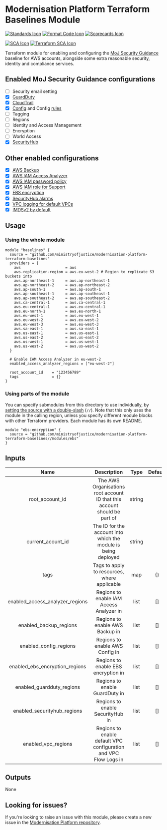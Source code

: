# Modernisation Platform Terraform Baselines Module

[![Standards Icon]][Standards Link] [![Format Code Icon]][Format Code Link] [![Scorecards Icon]][Scorecards Link]

[![SCA Icon]][SCA Link] [![Terraform SCA Icon]][Terraform SCA Link]

Terraform module for enabling and configuring the [MoJ Security Guidance](https://ministryofjustice.github.io/security-guidance/baseline-aws-accounts/#baseline-for-amazon-web-services-accounts) baseline for AWS accounts, alongside some extra reasonable security, identity and compliance services.

## Enabled MoJ Security Guidance configurations

- [ ] Security email setting
- [x] [GuardDuty](modules/guardduty/README.md)
- [x] [CloudTrail](modules/cloudtrail/README.md)
- [x] [Config](modules/config/README.md) and Config [rules](modules/config/RULES.md)
- [ ] Tagging
- [ ] Regions
- [ ] Identity and Access Management
- [ ] Encryption
- [ ] World Access
- [x] [SecurityHub](modules/securityhub/README.md)

## Other enabled configurations

- [x] [AWS Backup](modules/backup/README.md)
- [x] [AWS IAM Access Analyzer](modules/access-analyzer/README.md)
- [x] [AWS IAM password policy](modules/iam/README.md)
- [x] [AWS IAM role for Support](modules/support/README.md)
- [x] [EBS encryption](modules/ebs/README.md)
- [x] [SecurityHub alarms](modules/securityhub-alarms/README.md)
- [x] [VPC logging for default VPCs](modules/vpc/README.md)
- [x] [IMDSv2 by default](modules/imdsv2/README.md)

## Usage

### Using the whole module

```
module "baselines" {
  source = "github.com/ministryofjustice/modernisation-platform-terraform-baselines"
  providers = {
    aws                    = aws
    aws.replication-region = aws.eu-west-2 # Region to replicate S3 buckets into
    aws.ap-northeast-1     = aws.ap-northeast-1
    aws.ap-northeast-2     = aws.ap-northeast-2
    aws.ap-south-1         = aws.ap-south-1
    aws.ap-southeast-1     = aws.ap-southeast-1
    aws.ap-southeast-2     = aws.ap-southeast-2
    aws.ca-central-1       = aws.ca-central-1
    aws.eu-central-1       = aws.eu-central-1
    aws.eu-north-1         = aws.eu-north-1
    aws.eu-west-1          = aws.eu-west-1
    aws.eu-west-2          = aws.eu-west-2
    aws.eu-west-3          = aws.eu-west-3
    aws.sa-east-1          = aws.sa-east-1
    aws.us-east-1          = aws.us-east-1
    aws.us-east-2          = aws.us-east-2
    aws.us-west-1          = aws.us-west-1
    aws.us-west-2          = aws.us-west-2
  }

  # Enable IAM Access Analyzer in eu-west-2
  enabled_access_analyzer_regions = ["eu-west-2"]

  root_account_id    = "123456789"
  tags               = {}
}
```

### Using parts of the module

You can specify submodules from this directory to use individually, by [setting the source with a double-slash](https://www.terraform.io/docs/modules/sources.html#modules-in-package-sub-directories) (`//`). Note that this only uses the module in the calling region, unless you specify different module blocks with other Terraform providers. Each module has its own README.

```
module "ebs-encryption" {
  source = "github.com/ministryofjustice/modernisation-platform-terraform-baselines//modules/ebs"
}
```

## Inputs

|              Name               |                                Description                                |  Type  | Default | Required |
| :-----------------------------: | :-----------------------------------------------------------------------: | :----: | :-----: | -------- |
|         root_account_id         | The AWS Organisations root account ID that this account should be part of | string |         | yes      |
|         current_acount_id       | The ID for the account into which the module is being deployed            | string |         | yes
|              tags               |               Tags to apply to resources, where applicable                |  map   |   {}    | no       |
| enabled_access_analyzer_regions |                 Regions to enable IAM Access Analyzer in                  |  list  |   []    | no       |
|     enabled_backup_regions      |                      Regions to enable AWS Backup in                      |  list  |   []    | no       |
|     enabled_config_regions      |                      Regions to enable AWS Config in                      |  list  |   []    | no       |
| enabled_ebs_encryption_regions  |                    Regions to enable EBS encryption in                    |  list  |   []    | no       |
|    enabled_guardduty_regions    |                      Regions to enable GuardDuty in                       |  list  |   []    | no       |
|   enabled_securityhub_regions   |                     Regions to enable SecurityHub in                      |  list  |   []    | no       |
|       enabled_vpc_regions       |     Regions to enable default VPC configuration and VPC Flow Logs in      |  list  |   []    | no       |

## Outputs

None

## Looking for issues?

If you're looking to raise an issue with this module, please create a new issue in the [Modernisation Platform repository](https://github.com/ministryofjustice/modernisation-platform/issues).

[Standards Link]: https://github-community.cloud-platform.service.justice.gov.uk/repository-standards/modernisation-platform-terraform-baselines "Repo standards badge."
[Standards Icon]: https://github-community.cloud-platform.service.justice.gov.uk/repository-standards/api/modernisation-platform-terraform-baselines/badge
[Format Code Icon]: https://img.shields.io/github/actions/workflow/status/ministryofjustice/modernisation-platform-terraform-baselines/format-code.yml?labelColor=231f20&style=for-the-badge&label=Formate%20Code
[Format Code Link]: https://github.com/ministryofjustice/modernisation-platform-terraform-baselines/actions/workflows/format-code.yml
[Scorecards Icon]: https://img.shields.io/github/actions/workflow/status/ministryofjustice/modernisation-platform-terraform-baselines/scorecards.yml?branch=main&labelColor=231f20&style=for-the-badge&label=Scorecards
[Scorecards Link]: https://github.com/ministryofjustice/modernisation-platform-terraform-baselines/actions/workflows/scorecards.yml
[SCA Icon]: https://img.shields.io/github/actions/workflow/status/ministryofjustice/modernisation-platform-terraform-baselines/code-scanning.yml?branch=main&labelColor=231f20&style=for-the-badge&label=Secure%20Code%20Analysis
[SCA Link]: https://github.com/ministryofjustice/modernisation-platform-terraform-baselines/actions/workflows/code-scanning.yml
[Terraform SCA Icon]: https://img.shields.io/github/actions/workflow/status/ministryofjustice/modernisation-platform-terraform-baselines/code-scanning.yml?branch=main&labelColor=231f20&style=for-the-badge&label=Terraform%20Static%20Code%20Analysis
[Terraform SCA Link]: https://github.com/ministryofjustice/modernisation-platform-terraform-baselines/actions/workflows/terraform-static-analysis.yml
